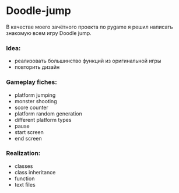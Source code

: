 # Doodle-jump

В качестве моего зачётного проекта по pygame я решил написать знакомую всем игру Doodle jump.

### Idea:
- реализовать большинство функций из оригинальной игры
- повторить дизайн

### Gameplay fiches:
- platform jumping
- monster shooting
- score counter
- platform random generation
- different platform types
- pause
- start screen
- end screen

### Realization:
- classes
- class inheritance
- function
- text files
